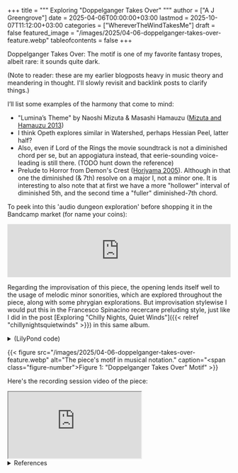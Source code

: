 +++
title = """
  Exploring "Doppelganger Takes Over"
  """
author = ["A J Greengrove"]
date = 2025-04-06T00:00:00+03:00
lastmod = 2025-10-07T11:12:00+03:00
categories = ["WhereverTheWindTakesMe"]
draft = false
featured_image = "/images/2025/04-06-doppelganger-takes-over-feature.webp"
tableofcontents = false
+++

Doppelganger Takes Over:
The motif is one of my favorite fantasy tropes,
albeit rare: it sounds quite dark.

(Note to reader: these are my earlier blogposts heavy in music theory and meandering in thought. I'll slowly revisit and backlink posts to clarify things.)

I’ll list some examples of the harmony that come to mind:

-   "Lumina’s Theme" by Naoshi Mizuta &amp; Masashi Hamauzu
    (<a href="#citeproc_bib_item_2">Mizuta and Hamauzu 2013</a>)
-   I think Opeth explores similar in Watershed,
    perhaps Hessian Peel, latter half?
-   Also, even if Lord of the Rings the movie soundtrack
    is not a diminished chord per se,
    but an appogiatura instead,
    that eerie-sounding voice-leading is still there. (TODO hunt down the reference)
-   Prelude to Horror from Demon's Crest (<a href="#citeproc_bib_item_1">Horiyama 2005</a>).
    Although in that one the diminished (&amp; 7th) resolve on a major I, not a minor one.
    It is interesting to also note that at first we have a more "hollower" interval of diminished 5th,
    and the second time a "fuller" diminished-7th chord.

To peek into this 'audio dungeon exploration'
before shopping it in the Bandcamp market (for name your coins):
<div class="org-bandcamp-track"> <iframe style="border: 0; width: 100%; height: 120px;" src="https://bandcamp.com/EmbeddedPlayer/album= 3014684465/size=large/bgcol=ffffff/linkcol=2ebd35/tracklist=false/artwork=small/track=3883934046/transparent=true/" seamless><a href="https://ajgreengrove.bandcamp.com/album/ wherever-the-wind-takes-me"> "Wherever The Wind Takes Me" by A J Greengrove</a></iframe>

Regarding the improvisation of this piece,
the opening lends itself well to the usage of melodic minor sonorities,
which are explored throughout the piece,
along with some phrygian explorations.
But improvisation stylewise I would put this
in the Francesco Spinacino recercare preluding style,
just like I did in the post [Exploring "Chilly Nights, Quiet Winds"]({{< relref "chillynightsquietwinds" >}}) in this same album.

<details>
<summary>(LilyPond code)</summary>
<div class="details">

```lilypond
#(ly:set-option 'resolution 200)
\version "2.24.4"
\language "english"
\pointAndClickOff
\header { tagline = "" }
melody = \relative e' { e16 df bf a bf4 }
\score {
  <<
    \time 3/4
    \new Staff { \clef "bass" \melody }
    \new TabStaff \with {} <<
      \new TabVoice { \melody }
    >>
  >>
}
```
</div>
</details>

<a id="figure--fig:04-06-doppelganger-takes-over-feature.webp"></a>

{{< figure src="/images/2025/04-06-doppelganger-takes-over-feature.webp" alt="The piece's motif in musical notation." caption="<span class=\"figure-number\">Figure 1: </span>\"Doppelganger Takes Over\" Motif" >}}

Here's the recording session video of the piece:
<div class="org-youtube"><iframe src="https://www.youtube.com/embed/03E3AJhiW7g" allowfullscreen title="YouTube Video"></iframe></div>

<details>
<summary>References</summary>
<div class="details">

## References

<style>.csl-entry{text-indent: -1.5em; margin-left: 1.5em;}</style><div class="csl-bib-body">
  <div class="csl-entry"><a id="citeproc_bib_item_1"></a>Horiyama, Toshihiko. 2005. “Prelude to Horror.” In <i>Makaimura Ongakutaizen</i>. (Unoff audio URL); SULEPUTER. <a href="https://www.youtube.com/watch?v=jpm8EZcpwI4">https://www.youtube.com/watch?v=jpm8EZcpwI4</a>.</div>
  <div class="csl-entry"><a id="citeproc_bib_item_2"></a>Mizuta, Naoshi, and Masashi Hamauzu. 2013. “Lumina’s Theme.” In <i>Lightning Returns: Final Fantasy XIII Original Soundtrack</i>. Arr. Naoshi Mizuta; SQUARE ENIX CO., LTD. <a href="https://music.youtube.com/watch?v=to6Ki6rltbU">https://music.youtube.com/watch?v=to6Ki6rltbU</a>.</div>
</div>
</div>
</details>
